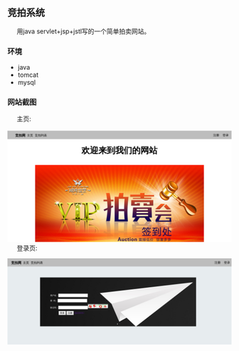 
## 竞拍系统

&ensp;&ensp;&ensp;用java servlet+jsp+jstl写的一个简单拍卖网站。

### 环境

* java
* tomcat
* mysql

### 网站截图

&ensp;&ensp;&ensp;主页:

![mainpage](https://github.com/BlasphemyAngels/Auction/blob/master/asserts/Screenshot%20from%202017-09-16%2021-07-31.png?raw=true)
&ensp;&ensp;&ensp;登录页:

![login](https://github.com/BlasphemyAngels/Auction/blob/master/asserts/Screenshot%20from%202017-09-16%2021-09-05.png?raw=true)
